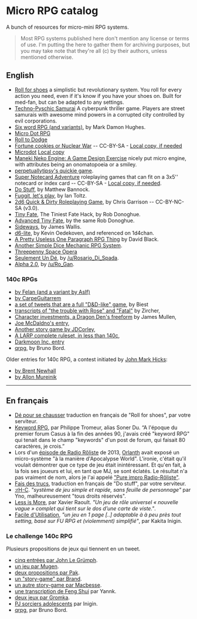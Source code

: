 # Micro RPG catalog

A bunch of resources for micro-mini RPG systems.

> Most RPG systems published here don't mention any license or terms of use. I'm putting the here to gather them for archiving purposes, but you may take note that they're all (c) by their authors, unless mentioned otherwise.

## English

* [Roll for shoes](roll-for-shoes.md) a simplistic but revolutionary system. You roll for every action you need, even if it's know if you have your shoes on. Built for med-fan, but can be adapted to any settings.
* [Techno-Pyschic Samurai](techno-psychic-samurai.md) A cyberpunk thriller game. Players are street samurais with awesome mind powers in a corrupted city controlled by evil corporations.
* [Six word RPG (and variants)](six-word-rpg.md), by Mark Damon Hughes.
* [Micro Dot RPG](micro-dot-rpg.md)
* [Roll to Dodge](roll-to-dodge.md)
* [Fortune cookies or Nuclear War](http://nickwedig.libraryofhighmoon.com/wp-content/uploads/2011/03/fortune-cookies2.pdf) -- CC-BY-SA - [Local copy, if needed](https://github.com/brunobord/micro-rpg-catalog/raw/master/files/fortune-cookies2.pdf)
* [Microdot](http://www.sreilly.pwp.blueyonder.co.uk/microdotrpg.html) [Local copy](microdot.md)
* [Maneki Neko Engine: A Game Design Exercise](maneki-neko-engine.md) nicely put micro engine, with attributes being an onomatopoeia or a smiley.
* [perpetuallytipsy's quickie game](perpetuallytipsy-quickie.md).
* [Super Notecard Adventure](super-notecard-adventure.md) roleplaying games that can fit on a 3x5'' notecard or index card -- CC-BY-SA - [Local copy, if needed](https://github.com/brunobord/micro-rpg-catalog/raw/master/files/SuperNotecardAdventures.pdf).
* [Do Stuff](do-stuff.md), by Matthew Bannock.
* [Fuggit, let's play](fuggit-lets-play.md), by Ian Toltz.
* [2d6 Quick & Dirty Roleplaying Game](2d6QnD.md), by Chris Garrison -- CC-BY-NC-SA (v3.0).
* [Tiny Fate](tiny-fate.md), The Tiniest Fate Hack, by Rob Donoghue.
* [Advanced Tiny Fate](advanced-tiny-fate.md), by the same Rob Donoghue.
* [Sideways](sideways.md), by James Wallis.
* [d6-lite](d6-lite.md), by Kevin Oedekoven, and referenced on 1d4chan.
* [A Pretty Useless One Paragraph RPG Thing](a-pretty-useless-one-paragraph-rpg-thing.md) by David Black.
* [Another Simple Dice Mechanic RPG System](another-simple-dice-mechanic-rpg-system.md).
* [Threepenny Space Opera](threepenny-space-opera.md)
* [Seulement Un Dé](seulement-un-dé.md), by [/u/Rosario_Di_Spada](https://www.reddit.com/user/Rosario_Di_Spada).
* [Alpha 2.0](alpha-2.0.md), by [/u/Ro_Gan](https://www.reddit.com/user/Ro_Gan).

### 140c RPGs

* [by Felan (and a variant by AsIf)](140c-rpg-felan.md)
* [by CarpeGuitarrem](140c-rpg-carpeguitarrem.md)
* [a set of tweets that are a full "D&D-like" game](140c-rpg-biest.md), by Biest
* [transcripts of "the trouble with Rose" and "Fatal"](140c-rpg-zircher.md) by Zircher,
* [Character investments, a Dragon Den's freeform](140c-rpg-james-mullen.md) by James Mullen,
* [Joe McDaldno's entry](140c-rpg-mcdaldno.md),
* [Another story game by JDCorley](140c-rpg-jdcorley.md),
* [A LARP complete ruleset, in less than 140c](140c-rpg-w176.md),
* [Darkmoon Inc. entry](140c-rpg-darkmoon-inc.md)
* [qrpg](qrpg.md), by Bruno Bord.

Older entries for 140c RPG, a contest initiated by [John Mark Hicks](http://farsightblogger.blogspot.fr/2009/07/twitter-challenge.html):

* [by Brent Newhall](140c-brent-newhall.md)
* [by Allon Mureinik](140c-allon-mureinik.md)

----

## En français

* [Dé pour se chausser](dé-pour-se-chausser.md) traduction en français de "Roll for shoes", par votre serviteur.
* [Keyword RPG](keyword-rpg.md), par Philippe Tromeur, alias Soner Du. “A l'époque du premier forum Casus à la fin des années 90, j'avais créé "keyword RPG" qui tenait dans le champ "keywords" d'un post de forum, qui faisait 80 caractères, je crois.”
* Lors d'un [épisode de Radio Rôliste](http://radio-roliste.net/2013/12/14/radio-roliste-29-reprise-partie-1/) de 2013, [Orlanth](http://www.memoiresecondaire.fr/) avait exposé un micro-système "à la manière d'Apocalypse World". L'ironie, c'était qu'il voulait démontrer que ce type de jeu était inintéressant. Et qu'en fait, à la fois ses joueurs et lui, en tant que MJ, se sont éclatés. Le résultat n'a pas vraiment de nom, alors je l'ai appelé ["Pure impro Radio-Rôliste"](pure-impro-radioroliste.md).
* [Fais des trucs](do-stuff-fr.md), traduction en français de "Do stuff", par votre serviteur.
* [:rH-C](http://www.misterfrankenstein.com/wordpress/wp-content/uploads/2010/03/rHC1.pdf). *"système de jeu simple et rapide, sans feuille de personnage"* par Yno, malheureusement "tous droits réservés".
* [Less is More](less-is-more.md), par Xavier Raoult. *"Un jeu de rôle universel « nouvelle vague » complet qui tient sur le dos d’une carte de viste."*.
* [Facile d'Utilisation](facile-d-utilisation.md), *"un jeu en 1 page [..] adaptable à à peu près tout setting, basé sur FU RPG et (violemment) simplifié"*, par Kakita Inigin.

### Le challenge 140c RPG

Plusieurs propositions de jeux qui tiennent en un tweet.

* [cinq entrées par John Le Grümph](140c-rpg-grumph.md).
* [un jeu par Mugen](140c-rpg-mugen.md).
* [deux propositions par Pak](140c-rpg-pak.md).
* [un "story-game" par Brand](140c-rpg-brand.md).
* [un autre story-game par Macbesse](140c-prg-macbesse.md).
* [une transcription de Feng Shui](140c-rpg-yannk.md) par Yannk.
* [deux jeux par Gromka](140c-rpg-gromka.md).
* [PJ sorciers adolescents](140c-rpg-iginin.md) par Inigin.
* [qrpg](qrpg.md), par Bruno Bord.
